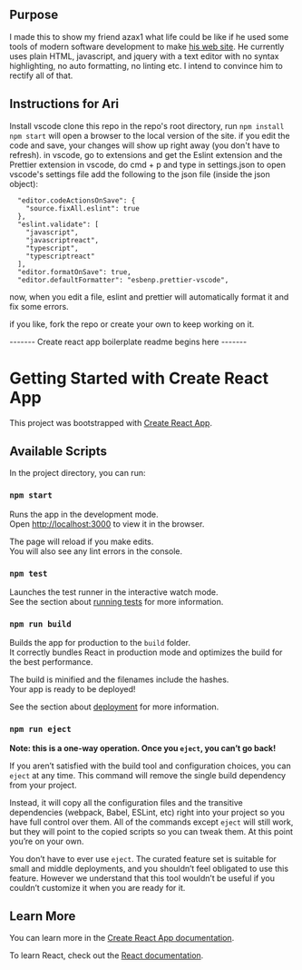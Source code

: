 ## Purpose

I made this to show my friend azax1 what life could be like if he used some tools of modern software development to make [his web site](www.mtgoupdate.com). He currently uses plain HTML, javascript, and jquery with a text editor with no syntax highlighting, no auto formatting, no linting etc. I intend to convince him to rectify all of that.

## Instructions for Ari

Install vscode
clone this repo
in the repo's root directory, run `npm install`
`npm start` will open a browser to the local version of the site. if you edit the code and save, your changes will show up right away (you don't have to refresh).
in vscode, go to extensions and get the Eslint extension and the Prettier extension
in vscode, do cmd + p and type in settings.json to open vscode's settings file
add the following to the json file (inside the json object):

```
  "editor.codeActionsOnSave": {
    "source.fixAll.eslint": true
  },
  "eslint.validate": [
    "javascript",
    "javascriptreact",
    "typescript",
    "typescriptreact"
  ],
  "editor.formatOnSave": true,
  "editor.defaultFormatter": "esbenp.prettier-vscode",
```

now, when you edit a file, eslint and prettier will automatically format it and fix some errors.

if you like, fork the repo or create your own to keep working on it.

------- Create react app boilerplate readme begins here -------

# Getting Started with Create React App

This project was bootstrapped with [Create React App](https://github.com/facebook/create-react-app).

## Available Scripts

In the project directory, you can run:

### `npm start`

Runs the app in the development mode.\
Open [http://localhost:3000](http://localhost:3000) to view it in the browser.

The page will reload if you make edits.\
You will also see any lint errors in the console.

### `npm test`

Launches the test runner in the interactive watch mode.\
See the section about [running tests](https://facebook.github.io/create-react-app/docs/running-tests) for more information.

### `npm run build`

Builds the app for production to the `build` folder.\
It correctly bundles React in production mode and optimizes the build for the best performance.

The build is minified and the filenames include the hashes.\
Your app is ready to be deployed!

See the section about [deployment](https://facebook.github.io/create-react-app/docs/deployment) for more information.

### `npm run eject`

**Note: this is a one-way operation. Once you `eject`, you can’t go back!**

If you aren’t satisfied with the build tool and configuration choices, you can `eject` at any time. This command will remove the single build dependency from your project.

Instead, it will copy all the configuration files and the transitive dependencies (webpack, Babel, ESLint, etc) right into your project so you have full control over them. All of the commands except `eject` will still work, but they will point to the copied scripts so you can tweak them. At this point you’re on your own.

You don’t have to ever use `eject`. The curated feature set is suitable for small and middle deployments, and you shouldn’t feel obligated to use this feature. However we understand that this tool wouldn’t be useful if you couldn’t customize it when you are ready for it.

## Learn More

You can learn more in the [Create React App documentation](https://facebook.github.io/create-react-app/docs/getting-started).

To learn React, check out the [React documentation](https://reactjs.org/).
